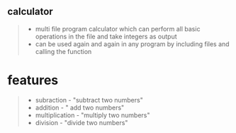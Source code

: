 ## calculator
> - multi file program  calculator which can perform all basic operations in the file and take integers as output
> - can be used again and again in any program by including files and calling the function 
# features
> - subraction - "subtract two numbers" 
> - addition - " add two numbers"
> - multiplication - "multiply two numbers" 
> - division - "divide two numbers"

